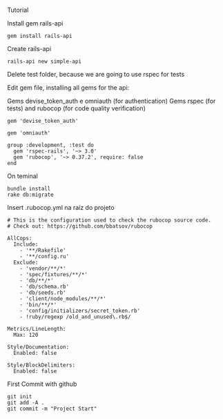 Tutorial

Install gem rails-api

    gem install rails-api


Create rails-api

    rails-api new simple-api
    
Delete test folder, because we are going to use rspec for tests

Edit gem file, installing all gems for the api:

Gems devise_token_auth e omniauth (for authentication)
Gems rspec (for tests) and rubocop (for code quality verification)

    gem 'devise_token_auth'

    gem 'omniauth'

    group :development, :test do
      gem 'rspec-rails', '~> 3.0'
      gem 'rubocop', '~> 0.37.2', require: false
    end

On teminal

    bundle install
    rake db:migrate

Insert .rubocop.yml na raiz do projeto

    # This is the configuration used to check the rubocop source code.
    # Check out: https://github.com/bbatsov/rubocop

    AllCops:
      Include:
        - '**/Rakefile'
        - '**/config.ru'
      Exclude:
        - 'vendor/**/*'
        - 'spec/fixtures/**/*'
        - 'db/**/*'
        - 'db/schema.rb'
        - 'db/seeds.rb'
        - 'client/node_modules/**/*'
        - 'bin/**/*'
        - 'config/initializers/secret_token.rb'
        - !ruby/regexp /old_and_unused\.rb$/
        
    Metrics/LineLength:
      Max: 120
      
    Style/Documentation:
      Enabled: false

    Style/BlockDelimiters:
      Enabled: false

First Commit with github

    git init
    git add -A .
    git commit -m "Project Start"